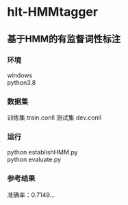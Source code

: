 # hlt-HMMtagger
## 基于HMM的有监督词性标注
### 环境
windows  
python3.8
### 数据集
训练集 train.conll
测试集 dev.conll
### 运行
python establishHMM.py  
python evaluate.py
### 参考结果
准确率：0.7149...
